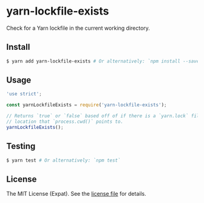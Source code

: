 yarn-lockfile-exists
====================
Check for a Yarn lockfile in the current working directory.

Install
-------
```sh
$ yarn add yarn-lockfile-exists # Or alternatively: `npm install --save yarn-lockfile-exists`
```

Usage
-----
```js
'use strict';

const yarnLockfileExists = require('yarn-lockfile-exists');

// Returns `true` or `false` based off of if there is a `yarn.lock` file in the
// location that `process.cwd()` points to.
yarnLockfileExists();
```

Testing
-------
```sh
$ yarn test # Or alternatively: `npm test`
```

License
-------
The MIT License (Expat). See the [license file](LICENSE) for details.
